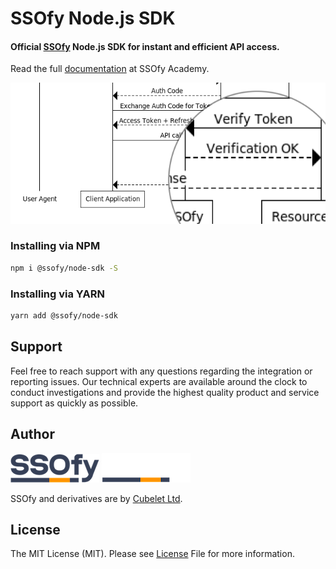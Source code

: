 SSOfy Node.js SDK
=============
#### Official [SSOfy](https://ssofy.com) Node.js SDK for instant and efficient API access.

Read the full [documentation](https://ssofy.com/docs/SDK/NodeJs/Installation/) at SSOfy Academy.

<p align="center">
  <img src="docs/img/sequence.png"/>
</p>

### Installing via NPM

```bash
npm i @ssofy/node-sdk -S
```

### Installing via YARN

```bash
yarn add @ssofy/node-sdk
```

## Support

Feel free to reach support with any questions regarding the integration or reporting issues.
Our technical experts are available around the clock to conduct investigations and provide
the highest quality product and service support as quickly as possible.

## Author

![ssofy-light.png](docs/img/ssofy-light.png#gh-light-mode-only)
![ssofy-dark.png](docs/img/ssofy-dark.png#gh-dark-mode-only)

SSOfy and derivatives are by [Cubelet Ltd](https://cubelet.co.uk).

## License

The MIT License (MIT). Please see [License](LICENSE) File for more information.
